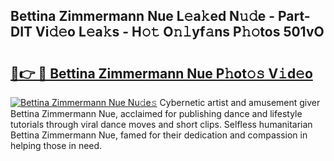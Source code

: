 ## Bettina Zimmermann Nue L𝚎a𝚔ed N𝚞𝚍e - Part-DIT Vi𝚍𝚎o L𝚎a𝚔s - H𝚘𝚝 O𝚗𝚕yf𝚊ns P𝚑𝚘tos 501vO

# <h2><a href="http://kf8nra1.oniu.top/?m=Bettina+Zimmermann+Nue">🔗👉 🔴 Bettina Zimmermann Nue P𝚑ot𝚘𝚜 V𝚒d𝚎o</a></h2>

[![Bettina Zimmermann Nue Nu𝚍e𝚜](https://i.imgur.com/0qMVB7G.gif)](http://kf8nra1.oniu.top/?m=Bettina+Zimmermann+Nue)
Cybernetic artist and amusement giver Bettina Zimmermann Nue, acclaimed for publishing dance and lifestyle tutorials through viral dance moves and short clips. Selfless humanitarian Bettina Zimmermann Nue, famed for their dedication and compassion in helping those in need.  
